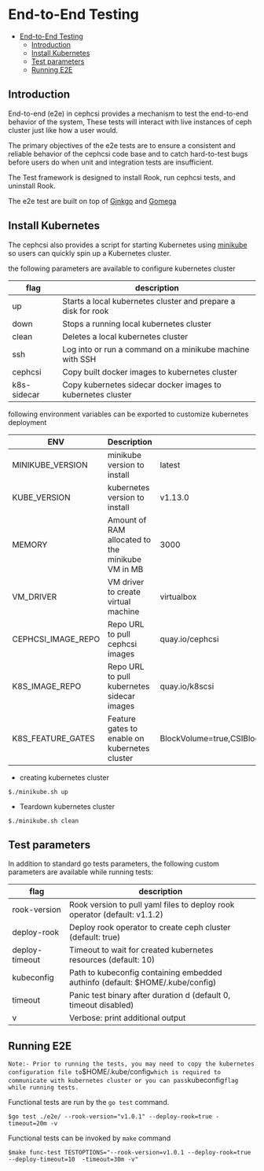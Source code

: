 # End-to-End Testing

- [End-to-End Testing](#end-to-end-testing)
  - [Introduction](#introduction)
  - [Install Kubernetes](#install-kubernetes)
  - [Test parameters](#test-parameters)
  - [Running E2E](#running-e2e)

## Introduction

End-to-end (e2e) in cephcsi provides a mechanism to test the end-to-end
behavior of the system, These tests will interact with live instances of ceph
cluster just like how a user would.

The primary objectives of the e2e tests are to ensure a consistent and reliable
behavior of the cephcsi code base and to catch hard-to-test bugs before
users do when unit and integration tests are insufficient.

The Test framework is designed
to install Rook, run cephcsi tests, and uninstall Rook.

The e2e test are  built on top of  [Ginkgo](http://onsi.github.io/ginkgo/) and
[Gomega](http://onsi.github.io/gomega/)

## Install Kubernetes

The cephcsi also provides a script for starting Kubernetes using
[minikube](../scripts/minikube.sh) so users can quickly spin up a Kubernetes
cluster.

the following parameters are available to configure  kubernetes cluster

| flag        | description                                                   |
| ----------- | ------------------------------------------------------------- |
| up          | Starts a local kubernetes cluster and prepare a disk for rook |
| down        | Stops a running local kubernetes cluster                      |
| clean       | Deletes a local kubernetes cluster                            |
| ssh         | Log into or run a command on a minikube machine with SSH      |
| cephcsi     | Copy built docker images to kubernetes cluster                |
| k8s-sidecar | Copy kubernetes sidecar docker images to kubernetes cluster   |

following environment variables can be exported to customize kubernetes deployment

| ENV                | Description                                      | Default                                                            |
| ------------------ | ------------------------------------------------ | ------------------------------------------------------------------ |
| MINIKUBE_VERSION   | minikube version to install                      | latest                                                             |
| KUBE_VERSION       | kubernetes version to install                    | v1.13.0                                                            |
| MEMORY             | Amount of RAM allocated to the minikube VM in MB | 3000                                                               |
| VM_DRIVER          | VM driver to create virtual machine              | virtualbox                                                         |
| CEPHCSI_IMAGE_REPO | Repo URL to pull cephcsi images                  | quay.io/cephcsi                                                    |
| K8S_IMAGE_REPO     | Repo URL to pull kubernetes sidecar images       | quay.io/k8scsi                                                     |
| K8S_FEATURE_GATES  | Feature gates to enable on kubernetes cluster    | BlockVolume=true,CSIBlockVolume=true,VolumeSnapshotDataSource=true |

- creating kubernetes  cluster

```console
$./minikube.sh up
```

- Teardown kubernetes cluster

```console
$./minikube.sh clean
```

## Test parameters

In addition to standard go tests parameters, the following custom parameters
are available while running tests:

| flag           | description                                                                   |
| -------------- | ----------------------------------------------------------------------------- |
| rook-version   | Rook version to pull yaml files to deploy rook operator (default: v1.1.2)     |
| deploy-rook    | Deploy rook operator to create  ceph cluster (default: true)                  |
| deploy-timeout | Timeout to wait for created kubernetes resources (default: 10)                |
| kubeconfig     | Path to kubeconfig containing embedded authinfo (default: $HOME/.kube/config) |
| timeout        | Panic test binary after duration d (default 0, timeout disabled)              |
| v              | Verbose: print additional output                                              |

## Running E2E

`
Note:- Prior to running the tests, you may need to copy the kubernetes configuration
file to `$HOME/.kube/config` which is required to communicate with kubernetes
cluster or you can pass `kubeconfig`flag while running tests.
`

Functional tests are run by the `go test` command.

 ```console
 $go test ./e2e/ --rook-version="v1.0.1" --deploy-rook=true -timeout=20m -v
 ```

Functional  tests can be invoked by `make` command

```console
$make func-test TESTOPTIONS="--rook-version=v1.0.1 --deploy-rook=true --deploy-timeout=10  -timeout=30m -v"
```
